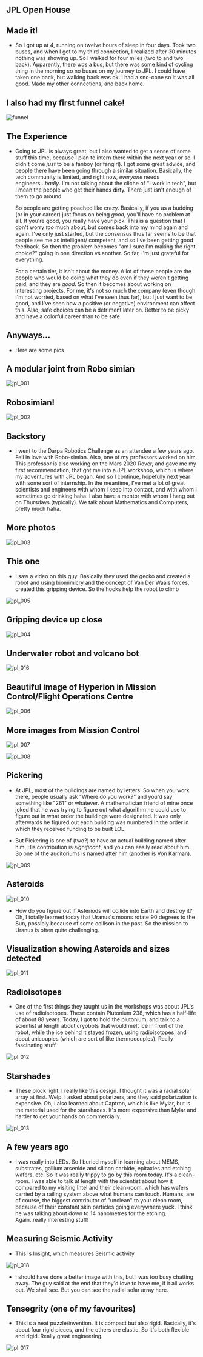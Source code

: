 ## JPL Open House

## Made it!

- So I got up at 4, running on twelve hours of sleep
  in four days. Took two buses, and when I got to my
  third connection, I realized after 30 minutes nothing
  was showing up.
  So I walked for four miles (two to and two back).
  Apparently, there *was* a bus, but there was some kind
  of cycling thing in the morning so no buses on my journey
  to JPL. I could have taken one back, but walking back was ok.
  I had a sno-cone so it was all good. 
  Made my other connections, and back home.
  
## I also had my first funnel cake!

![funnel](/images/funnel.png)


## The Experience

- Going to JPL is always great, but I also wanted to get a sense of some
  stuff this time, because I plan to intern there within the next year or so. 
  I didn't come *just* to be a fanboy (or fangirl). 
  I got some great advice, and people there have been going through a similar
  situation. 
  Basically, the tech community is limited, and right now, *everyone* needs engineers...*badly*.
  I'm not talking about the cliche of "I work in tech", but I mean the people who get their 
  hands dirty. There just isn't enough of them to go around. 
  
  So people are getting poached like crazy. Basically, if you as a budding (or in your
  career) just focus on being *good*, you'll have no problem at all. If you're good,
  you really have your pick. This is a question that I don't worry *too* much about,
  but comes back into my mind again and again. 
  I've only just started, but the consensus thus far seems to be that people see me 
  as intelligent/ competent, and so I've been getting good feedback. So then
  the problem becomes "am I sure I'm making the right choice?" going in one direction
  vs another. So far, I'm just grateful for everything.
  
  For a certain tier, it isn't about the money. A lot of these people are the people who 
  would be doing what they do even if they weren't getting paid, and they are *good*. 
  So then it becomes about working on interesting projects. For me, it's not so much
  the company (even though I'm not worried, based on what I've seen thus far), but 
  I just want to be good, and I've seen how a positive (or negative) environment can
  affect this. Also, safe choices can be a detriment later on. Better to be picky
  and have a colorful career than to be safe.
  
## Anyways...

- Here are some pics 

## A modular joint from Robo simian

![jpl_001](/images/jpl_001.png)

## Robosimian!
![jpl_002](/images/jpl_002.png)

## Backstory
- I went to the Darpa Robotics Challenge as an attendee a few years ago.
  Fell in love with Robo-simian. Also, one of my professors worked on him. 
  This professor is also working on the Mars 2020 Rover, and gave me my first
  recommendation, that got me into a JPL workshop, which is where my adventures
  with JPL began. And so I continue, hopefully next year with some sort of internship.
  In the meantime, I've met a lot of great scientists and engineers with whom I keep into
  contact, and with whom I sometimes go drinking haha. 
  I also have a mentor with whom I hang out on Thursdays (typically). We talk about 
  Mathematics and Computers, pretty much haha.
  
  
## More photos

![jpl_003](/images/jpl_003.png)

## This one
- I saw a video on this guy. Basically they used the gecko and created a robot
  and using biomimicry and the concept of Van Der Waals forces, created this 
  gripping device. So the hooks help the robot to climb
  
![jpl_005](/images/jpl_005.png)

## Gripping device up close

![jpl_004](/images/jpl_004.png)

## Underwater robot and volcano bot

![jpl_016](/images/jpl_016.png)

## Beautiful image of Hyperion in Mission Control/Flight Operations Centre

![jpl_006](/images/jpl_006.png)

## More images from Mission Control

![jpl_007](/images/jpl_007.png)

![jpl_008](/images/jpl_008.png)

## Pickering

- At JPL, most of the buildings are named by letters.
  So when you work there, people usually ask "Where do you work?" 
  and you'd say something like "261" or whatever.
  A mathematician friend of mine once joked that he was trying to figure
  out what algorithm he could use to figure out in what order the buildings
  were designated. It was only afterwards he figured out each building was 
  numbered in the order in which they received funding to be built LOL.
  
- But Pickering is one of (two?) to have an actual building named after him.
  His contribution is *significant*, and you can easily read about him.
  So one of the auditoriums is named after him (another is Von Karman).
  
![jpl_009](/images/jpl_009.png)

## Asteroids

![jpl_010](/images/jpl_010.png)

- How do you figure out if Asteriods will collide into Earth and destroy it? 
  Oh, I totally learned today that Uranus's moons rotate 90 degrees to the Sun,
  possibly because of some collison in the past. So the mission to Uranus is 
  often quite challenging. 

## Visualization showing Asteroids and sizes detected

![jpl_011](/images/jpl_011.png)

## Radioisotopes

- One of the first things they taught us in the workshops was about JPL's use 
  of radioisotopes. These contain Plutonium 238, which has a half-life of about 88 years.
  Today, I got to hold the plutonium, and talk to a scientist at length about cryobots 
  that would melt ice in front of the robot, while the ice behind it stayed frozen,
  using radioisotopes, and about unicouples (which are sort of like thermocouples). 
  Really fascinating stuff. 
  
![jpl_012](/images/jpl_012.png)

## Starshades

- These block light. I really like this design. I thought it was a radial solar array at first. Welp.
  I asked about polarizers, and they said polarization is expensive. Oh, I also learned about Captron,
  which is like Mylar, but is the material used for the starshades. It's more expensive than Mylar
  and harder to get your hands on commercially.

![jpl_013](/images/jpl_013.png)

## A few years ago

- I was really into LEDs. So I buried myself in learning about MEMS, substrates, gallium arsenide
  and silicon carbide, epitaxies and etching wafers, etc. So it was really trippy to go by this room
  today. It's a clean-room. I was able to talk at length with the scientist about how it compared to
  my visiting Intel and their clean-room, which has wafers carried by a railing system above what humans
  can touch. Humans, are of course, the biggest contributor of "unclean" to your clean room,
  because of their constant skin particles going everywhere yuck. I think he was talking about down to
  14 nanometres for the etching. Again..really interesting stuff!
  
## Measuring Seismic Activity

- This is Insight, which measures Seismic activity

![jpl_018](/images/jpl_018.png)

- I should have done a better image with this, but I was too busy chatting away.
  The guy said at the end that they'd love to have me, if it all works out. We shall see.
  But you can see the radial solar array here. 
  
## Tensegrity (one of my favourites)

- This is a neat puzzle/invention. It is compact but also rigid. 
  Basically, it's about four rigid pieces, and the others are elastic.
  So it's both flexible and rigid. Really great engineering. 
  
![jpl_017](/images/jpl_017.png)



  
